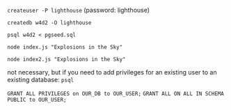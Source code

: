 `createuser -P lighthouse`
(password: lighthouse)

`createdb w4d2 -O lighthouse`

`psql w4d2 < pgseed.sql`

`node index.js "Explosions in the Sky"`

`node index2.js "Explosions in the Sky"`




not necessary, but if you need to add privileges for an existing user to an existing database:
`psql`

`GRANT ALL PRIVILEGES on OUR_DB to OUR_USER;`
`GRANT ALL ON ALL IN SCHEMA PUBLIC to OUR_USER;`